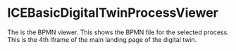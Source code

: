 # ICEBasicDigitalTwinProcessViewer

The is the BPMN viewer. This shows the BPMN file for the selected process. This is the 4th Iframe of the main landing page of the digital twin.